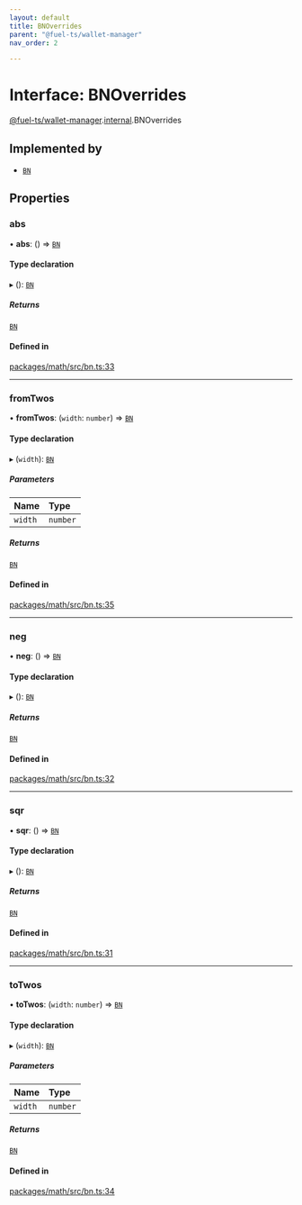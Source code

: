 ```yaml
---
layout: default
title: BNOverrides
parent: "@fuel-ts/wallet-manager"
nav_order: 2

---
```


# Interface: BNOverrides

[@fuel-ts/wallet-manager](../index.md).[internal](../namespaces/internal.md).BNOverrides

## Implemented by

- [`BN`](../classes/internal-BN.md)

## Properties

### abs

• **abs**: () => [`BN`](../classes/internal-BN.md)

#### Type declaration

▸ (): [`BN`](../classes/internal-BN.md)

##### Returns

[`BN`](../classes/internal-BN.md)

#### Defined in

[packages/math/src/bn.ts:33](https://github.com/FuelLabs/fuels-ts/blob/master/packages/math/src/bn.ts#L33)

___

### fromTwos

• **fromTwos**: (`width`: `number`) => [`BN`](../classes/internal-BN.md)

#### Type declaration

▸ (`width`): [`BN`](../classes/internal-BN.md)

##### Parameters

| Name | Type |
| :------ | :------ |
| `width` | `number` |

##### Returns

[`BN`](../classes/internal-BN.md)

#### Defined in

[packages/math/src/bn.ts:35](https://github.com/FuelLabs/fuels-ts/blob/master/packages/math/src/bn.ts#L35)

___

### neg

• **neg**: () => [`BN`](../classes/internal-BN.md)

#### Type declaration

▸ (): [`BN`](../classes/internal-BN.md)

##### Returns

[`BN`](../classes/internal-BN.md)

#### Defined in

[packages/math/src/bn.ts:32](https://github.com/FuelLabs/fuels-ts/blob/master/packages/math/src/bn.ts#L32)

___

### sqr

• **sqr**: () => [`BN`](../classes/internal-BN.md)

#### Type declaration

▸ (): [`BN`](../classes/internal-BN.md)

##### Returns

[`BN`](../classes/internal-BN.md)

#### Defined in

[packages/math/src/bn.ts:31](https://github.com/FuelLabs/fuels-ts/blob/master/packages/math/src/bn.ts#L31)

___

### toTwos

• **toTwos**: (`width`: `number`) => [`BN`](../classes/internal-BN.md)

#### Type declaration

▸ (`width`): [`BN`](../classes/internal-BN.md)

##### Parameters

| Name | Type |
| :------ | :------ |
| `width` | `number` |

##### Returns

[`BN`](../classes/internal-BN.md)

#### Defined in

[packages/math/src/bn.ts:34](https://github.com/FuelLabs/fuels-ts/blob/master/packages/math/src/bn.ts#L34)
